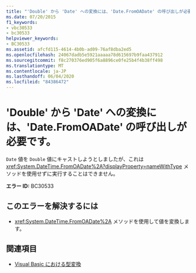 ```yaml
---
title: "'Double' から 'Date' への変換には、'Date.FromOADate' の呼び出しが必要です。"
ms.date: 07/20/2015
f1_keywords:
- vbc30533
- bc30533
helpviewer_keywords:
- BC30533
ms.assetid: afcfd115-4614-4b0b-ad09-76af8dba2ed5
ms.openlocfilehash: 24067dadb5e5921aaaaa78d615697b9faa437912
ms.sourcegitcommit: f8c270376ed905f6a8896ce0fe25b4f4b38ff498
ms.translationtype: MT
ms.contentlocale: ja-JP
ms.lasthandoff: 06/04/2020
ms.locfileid: "84386472"
---
```

# <a name="conversion-from-double-to-date-requires-calling-the-datefromoadate"></a>'Double' から 'Date' への変換には、'Date.FromOADate' の呼び出しが必要です。
`Date` 値を `Double` 値にキャストしようとしましたが、これは <xref:System.DateTime.FromOADate%2A?displayProperty=nameWithType> メソッドを使用せずに実行することはできません。  
  
 **エラー ID:** BC30533  
  
## <a name="to-correct-this-error"></a>このエラーを解決するには  
  
- <xref:System.DateTime.FromOADate%2A> メソッドを使用して値を変換します。  
  
## <a name="see-also"></a>関連項目

- [Visual Basic における型変換](../programming-guide/language-features/data-types/type-conversions.md)

